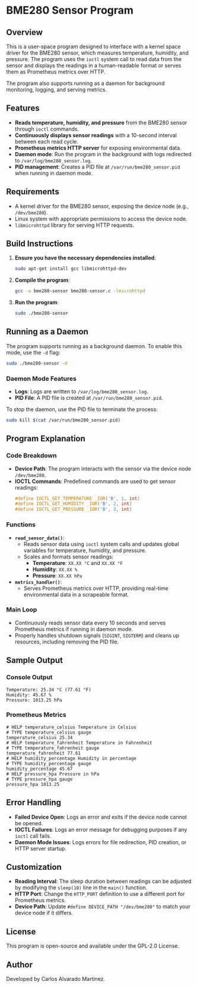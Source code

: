 # BME280 Sensor Program

## Overview

This is a user-space program designed to interface with a kernel space driver for the BME280 sensor, which measures temperature, humidity, and pressure. The program uses the `ioctl` system call to read data from the sensor and displays the readings in a human-readable format or serves them as Prometheus metrics over HTTP.

The program also supports running as a daemon for background monitoring, logging, and serving metrics.

## Features

- **Reads temperature, humidity, and pressure** from the BME280 sensor through `ioctl` commands.
- **Continuously displays sensor readings** with a 10-second interval between each read cycle.
- **Prometheus metrics HTTP server** for exposing environmental data.
- **Daemon mode**: Run the program in the background with logs redirected to `/var/log/bme280_sensor.log`.
- **PID management**: Creates a PID file at `/var/run/bme280_sensor.pid` when running in daemon mode.

## Requirements

- A kernel driver for the BME280 sensor, exposing the device node (e.g., `/dev/bme280`).
- Linux system with appropriate permissions to access the device node.
- `libmicrohttpd` library for serving HTTP requests.

## Build Instructions

1. **Ensure you have the necessary dependencies installed**:
   ```bash
   sudo apt-get install gcc libmicrohttpd-dev
   ```

2. **Compile the program**:
   ```bash
   gcc -o bme280-sensor bme280-sensor.c -lmicrohttpd
   ```

3. **Run the program**:
   ```bash
   sudo ./bme280-sensor
   ```

## Running as a Daemon

The program supports running as a background daemon. To enable this mode, use the `-d` flag:

```bash
sudo ./bme280-sensor -d
```

### Daemon Mode Features

- **Logs**: Logs are written to `/var/log/bme280_sensor.log`.
- **PID File**: A PID file is created at `/var/run/bme280_sensor.pid`.

To stop the daemon, use the PID file to terminate the process:
```bash
sudo kill $(cat /var/run/bme280_sensor.pid)
```

## Program Explanation

### Code Breakdown

- **Device Path**: The program interacts with the sensor via the device node `/dev/bme280`.
- **IOCTL Commands**: Predefined commands are used to get sensor readings:
  ```c
  #define IOCTL_GET_TEMPERATURE _IOR('B', 1, int)
  #define IOCTL_GET_HUMIDITY _IOR('B', 2, int)
  #define IOCTL_GET_PRESSURE _IOR('B', 3, int)
  ```

### Functions

- **`read_sensor_data()`**:
    - Reads sensor data using `ioctl` system calls and updates global variables for temperature, humidity, and pressure.
    - Scales and formats sensor readings:
        - **Temperature**: `XX.XX °C` and `XX.XX °F`
        - **Humidity**: `XX.XX %`
        - **Pressure**: `XX.XX hPa`
- **`metrics_handler()`**:
    - Serves Prometheus metrics over HTTP, providing real-time environmental data in a scrapeable format.

### Main Loop

- Continuously reads sensor data every 10 seconds and serves Prometheus metrics if running in daemon mode.
- Properly handles shutdown signals (`SIGINT`, `SIGTERM`) and cleans up resources, including removing the PID file.

## Sample Output

### Console Output
```
Temperature: 25.34 °C (77.61 °F)
Humidity: 45.67 %
Pressure: 1013.25 hPa
```

### Prometheus Metrics
```
# HELP temperature_celsius Temperature in Celsius
# TYPE temperature_celsius gauge
temperature_celsius 25.34
# HELP temperature_fahrenheit Temperature in Fahrenheit
# TYPE temperature_fahrenheit gauge
temperature_fahrenheit 77.61
# HELP humidity_percentage Humidity in percentage
# TYPE humidity_percentage gauge
humidity_percentage 45.67
# HELP pressure_hpa Pressure in hPa
# TYPE pressure_hpa gauge
pressure_hpa 1013.25
```

## Error Handling

- **Failed Device Open**: Logs an error and exits if the device node cannot be opened.
- **IOCTL Failures**: Logs an error message for debugging purposes if any `ioctl` call fails.
- **Daemon Mode Issues**: Logs errors for file redirection, PID creation, or HTTP server startup.

## Customization

- **Reading Interval**: The sleep duration between readings can be adjusted by modifying the `sleep(10)` line in the `main()` function.
- **HTTP Port**: Change the `HTTP_PORT` definition to use a different port for Prometheus metrics.
- **Device Path**: Update `#define DEVICE_PATH "/dev/bme280"` to match your device node if it differs.

## License

This program is open-source and available under the GPL-2.0 License.

## Author

Developed by Carlos Alvarado Martinez.